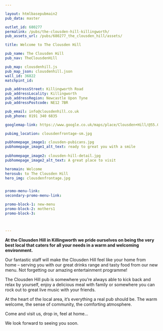 ```yaml
---

layout: htmlbasepubmain2
pub_data: master

outlet_id: 680277
permalink: /pubs/the-clousden-hill-killingworth/
pub_assets_url: /pubs/680277_the_clousden_hill/assets/

title: Welcome to The Clousden Hill

pub_name: The Clousden Hill
pub_nav: TheClousdenHill

pub_map: clousdenhill.js
pub_map_json: clousdenhill.json
wall_id: 36822
matchpint_id: 

pub_addressStreet: Killingworth Road
pub_addressLocality: Killingworth
pub_addressRegion: Newcastle Upon Tyne
pub_addressPostcode: NE12 7BR

pub_email: info@clousdenhill.co.uk
pub_phone: 0191 340 6835

googlemap-link: https://www.google.co.uk/maps/place/Clousden+Hill/@55.026479,-1.5612468,17z/data=!4m13!1m7!3m6!1s0x487e719bb02dbbc7:0x61004a6aa5a81bf3!2sClousden+Dr,+Palmersville,+Newcastle+upon+Tyne!3b1!8m2!3d55.0247324!4d-1.5574488!3m4!1s0x487e713cf446bf97:0x32b8a0a3afc4364b!8m2!3d55.0264689!4d-1.5596831

pubimg_location: clousdenfrontage-sm.jpg

pubhomepage_image1: clousden-pubicans.jpg
pubhomepage_image1_alt_text: ready to great you with a smile
 
pubhomepage_image2: clousden-hill-detail.jpg
pubhomepage_image2_alt_text: A great place to visit

heromain: Welcome
herosub: to The Clousden Hill
hero_img: clousdenfrontage.jpg


promo-menu-link:
secondary-promo-menu-link:

promo-block-1: new-menu
promo-block-2: mothers1
promo-block-3: 



---
```




**At the Clousden Hill in Killingworth we pride ourselves on being the very best local that caters for all your needs in a warm and welcoming environment.**

Our fantastic staff will make the Clousden Hill feel like your home from home – serving you with our great drinks range and tasty food from our new menu. Not forgetting our amazing entertainment programme!

The Clousden Hill pub is somewhere you’re always able to kick back and relax by yourself, enjoy a delicious meal with family or somewhere you can rock out to great live music with your friends.

At the heart of the local area, it’s everything a real pub should be. The warm welcome, the sense of community, the comforting atmosphere. 

Come and visit us, drop in, feel at home… 

We look forward to seeing you soon.



